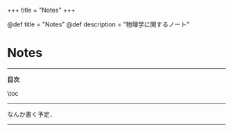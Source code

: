 +++
title = "Notes"
+++

@def title = "Notes"
@def description = "物理学に関するノート"

# Notes

---

**目次**

\toc

---

なんか書く予定．













<!--
\rem{
    埋め込まれたPDFが正しく表示されない場合があります．
}

## 群論

* Note of Group Theory: [PDF](/Notes/GTnote.pdf)

~~~
<iframe src="/Notes/GTnote.pdf" width="100%" height="600px"></iframe>
~~~
-->

---